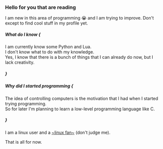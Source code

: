 ### Hello for you that are reading

I am new in this area of programming 😭️ and I am trying to improve. Don't except to find cool stuff in my profile yet.


##### What do I know {
I am currently know some Python and Lua.  
I don't know what to do with my knowledge.  
Yes, I know that there is a bunch of things that I can already do now, but I lack creativity.
##### }


##### Why did I started programming {
The idea of controlling computers is the motivation that I had when I started trying programming.  
So for later I'm planning to learn a low-level programming language like C.
##### }


I am a linux user and a [~linux fan~](https://iepe-iaguara.github.io/hyperlinks/index.html) (don't judge me).

That is all for now.
